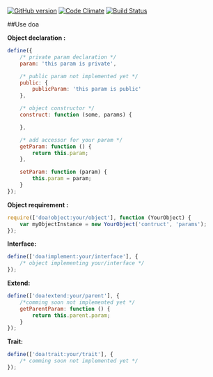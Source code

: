 [![GitHub version](https://badge.fury.io/gh/devoralive%2Fdoa.svg)](http://badge.fury.io/gh/devoralive%2Fdoa) [![Code Climate](https://codeclimate.com/github/devoralive/doa/badges/gpa.svg)](https://codeclimate.com/github/devoralive/doa) [![Build Status](https://travis-ci.org/devoralive/doa.svg?branch=master)](https://travis-ci.org/devoralive/doa)

##Use doa

**Object declaration :**
```Javascript
define({
	/* private param declaration */
	param: 'this param is private',

	/* public param not implemented yet */
	public: {
		publicParam: 'this param is public'
	},

	/* object constructor */
	construct: function (some, params) {

	},

	/* add accessor for your param */
	getParam: function () {
		return this.param;
	},

	setParam: function (param) {
		this.param = param;
	}
});
```

**Object requirement :**
```Javascript
require(['doa!object:your/object'], function (YourObject) {
	var myObjectInstance = new YourObject('contruct', 'params');
});
```

**Interface:**
```Javascript
define(['doa!implement:your/interface'], {
	/* object implementing your/interface */
});
```

**Extend:**
```Javascript
define(['doa!extend:your/parent'], {
	/*comming soon not implemented yet */
	getParentParam: function () {
		return this.parent.param;
	}
});
```

**Trait:**
```Javascript
define(['doa!trait:your/trait'], {
	/* comming soon not implemented yet */
});
```